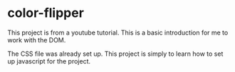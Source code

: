 # color-flipper

This project is from a youtube tutorial. This is a basic introduction for me to work with the DOM. 

The CSS file was already set up. This project is simply to learn how to set up javascript for the project.
